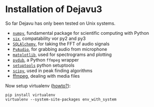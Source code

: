 # Installation of Dejavu3

So far Dejavu has only been tested on Unix systems.
* [`numpy`](http://www.numpy.org/), fundamental package for scientific computing with Python
* [`six`](http://six.readthedocs.io/), compatability vor py2 and py3
* [`SQLAlchemy`](http://docs.sqlalchemy.org/en/latest/), for taking the FFT of audio signals
* [`PyAudio`](http://people.csail.mit.edu/hubert/pyaudio/), for grabbing audio from microphone
* [`matplotlib`](http://matplotlib.org/), used for spectrograms and plotting
* [`pydub`](http://pydub.com/), a Python `ffmpeg` wrapper
* [`setuptools`](https://setuptools.readthedocs.io/en/latest/) python setuptools
* [`scipy`](http://www.scipy.org/), used in peak finding algorithms
* [ffmpeg](https://www.ffmpeg.org/), dealing with media files

Now setup virtualenv ([howto?](http://www.pythoncentral.io/how-to-install-virtualenv-python/)):
    
    pip install virtualenv
    virtualenv --system-site-packages env_with_system
